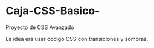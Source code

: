 # Caja-CSS-Basico-

Proyecto de CSS Avanzado

La idea era usar codigo CSS con transiciones y sombras.